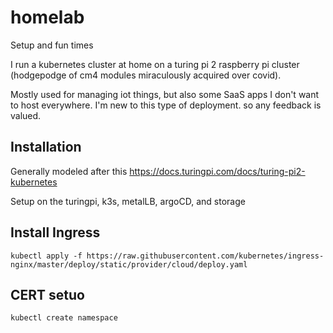 # homelab

Setup and fun times

I run a kubernetes cluster at home on a turing pi 2 raspberry pi cluster (hodgepodge of cm4 modules miraculously acquired over covid).

Mostly used for managing iot things, but also some SaaS apps I don't want to host everywhere. I'm new to this type of deployment. so any feedback is valued.

## Installation

Generally modeled after this
https://docs.turingpi.com/docs/turing-pi2-kubernetes

Setup on the turingpi, k3s, metalLB, argoCD, and storage

## Install Ingress

`kubectl apply -f https://raw.githubusercontent.com/kubernetes/ingress-nginx/master/deploy/static/provider/cloud/deploy.yaml`

## CERT setuo

```
kubectl create namespace
```
